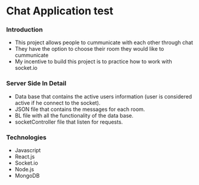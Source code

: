 # Chat Application test

### Introduction
- This project allows people to cummunicate with each other through chat
- They have the option to choose their room they would like to cummunicate
- My incentive to build this project is to practice how to work with socket.io

### Server Side In Detail
- Data base that contains the active users information (user is considered active if he connect to the socket).
- JSON file that contains the messages for each room.
- BL file with all the functionality of the data base.
- socketController file that listen for requests.

### Technologies
- Javascript
- React.js
- Socket.io
- Node.js
- MongoDB

